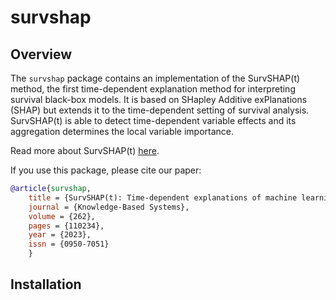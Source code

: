 # survshap

<!-- badges: start -->
<!-- badges: end -->

## Overview 
The `survshap` package contains an implementation of the SurvSHAP(t) method, the first time-dependent explanation method for interpreting survival black-box models. It is based on SHapley Additive exPlanations (SHAP) but extends it to the time-dependent setting of survival analysis. SurvSHAP(t) is able to detect time-dependent variable effects and its aggregation determines the local variable importance.

Read more about SurvSHAP(t) [here](https://doi.org/10.1016/j.knosys.2022.110234).

If you use this package, please cite our paper:
    
```bib
@article{survshap,
    title = {SurvSHAP(t): Time-dependent explanations of machine learning survival models},
    journal = {Knowledge-Based Systems},
    volume = {262},
    pages = {110234},
    year = {2023},
    issn = {0950-7051}
    }
```

## Installation
